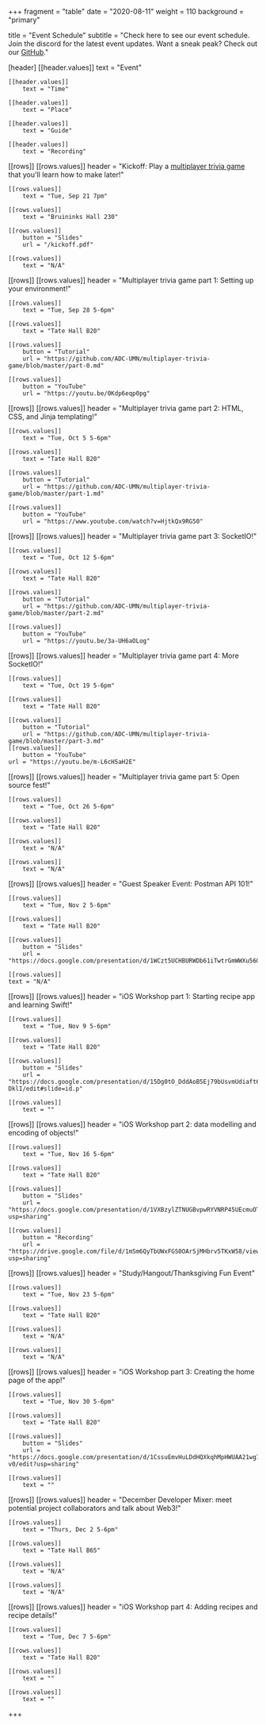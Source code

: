 +++
fragment = "table"
date = "2020-08-11"
weight = 110
background = "primary"

title = "Event Schedule"
subtitle = "Check here to see our event schedule. Join the discord for the latest event updates. Want a sneak peak? Check out our [GitHub](https://github.com/ADC-UMN)."

[header]
    [[header.values]]
        text = "Event"

    [[header.values]]
        text = "Time"

    [[header.values]]
        text = "Place"

    [[header.values]]
        text = "Guide"

    [[header.values]]
        text = "Recording"

[[rows]]
    [[rows.values]]
        header = "Kickoff: Play a [multiplayer trivia game](https://z.umn.edu/adcgame) that you'll learn how to make later!"

    [[rows.values]]
    	text = "Tue, Sep 21 7pm"    

    [[rows.values]]
        text = "Bruininks Hall 230"
    
    [[rows.values]]
        button = "Slides"
        url = "/kickoff.pdf"
    
    [[rows.values]]
        text = "N/A"

[[rows]]
    [[rows.values]]
        header = "Multiplayer trivia game part 1: Setting up your environment!"

    [[rows.values]]
    	text = "Tue, Sep 28 5-6pm"    

    [[rows.values]]
        text = "Tate Hall B20"

    [[rows.values]]
        button = "Tutorial"
        url = "https://github.com/ADC-UMN/multiplayer-trivia-game/blob/master/part-0.md"

    [[rows.values]]
        button = "YouTube"
        url = "https://youtu.be/0Kdp6eqp0pg"

[[rows]]
    [[rows.values]]
        header = "Multiplayer trivia game part 2: HTML, CSS, and Jinja templating!"

    [[rows.values]]
    	text = "Tue, Oct 5 5-6pm"

    [[rows.values]]
        text = "Tate Hall B20"
    
    [[rows.values]]
        button = "Tutorial"
        url = "https://github.com/ADC-UMN/multiplayer-trivia-game/blob/master/part-1.md"

    [[rows.values]]
        button = "YouTube"
        url = "https://www.youtube.com/watch?v=HjtkQx9RG50"

[[rows]]
    [[rows.values]]
        header = "Multiplayer trivia game part 3: SocketIO!"

    [[rows.values]]
    	text = "Tue, Oct 12 5-6pm"    
    
    [[rows.values]]
        text = "Tate Hall B20"

    [[rows.values]]
        button = "Tutorial"
        url = "https://github.com/ADC-UMN/multiplayer-trivia-game/blob/master/part-2.md"

    [[rows.values]]
        button = "YouTube"
        url = "https://youtu.be/3a-UH6aOLog"

[[rows]]
    [[rows.values]]
        header = "Multiplayer trivia game part 4: More SocketIO!"

    [[rows.values]]
    	text = "Tue, Oct 19 5-6pm"

    [[rows.values]]
        text = "Tate Hall B20"
    
    [[rows.values]]
        button = "Tutorial"
        url = "https://github.com/ADC-UMN/multiplayer-trivia-game/blob/master/part-3.md"
    [[rows.values]]
        button = "YouTube"
	url = "https://youtu.be/m-L6cH5aH2E"

[[rows]]
    [[rows.values]]
        header = "Multiplayer trivia game part 5: Open source fest!"

    [[rows.values]]
    	text = "Tue, Oct 26 5-6pm"    

    [[rows.values]]
        text = "Tate Hall B20"

    [[rows.values]]
        text = "N/A"
    
    [[rows.values]]
        text = "N/A"

[[rows]]
    [[rows.values]]
	header = "Guest Speaker Event: Postman API 101!"

    [[rows.values]]
	    text = "Tue, Nov 2 5-6pm"

    [[rows.values]]
	    text = "Tate Hall B20"

    [[rows.values]]
        button = "Slides"
        url = "https://docs.google.com/presentation/d/1WCzt5UCHBURWDb61iTwtrGmWWXu56Gf3MllJe95TP4s/edit#slide=id.gb2349a47d9_2_103"

    [[rows.values]]
	text = "N/A"

[[rows]]
    [[rows.values]]
        header = "iOS Workshop part 1: Starting recipe app and learning Swift!"

    [[rows.values]]
    	text = "Tue, Nov 9 5-6pm"    

    [[rows.values]]
        text = "Tate Hall B20"

    [[rows.values]]
        button = "Slides"
        url = "https://docs.google.com/presentation/d/15Dg0tO_DddAoB5Ej79bUsvmUdiaft6ph4InGxW-DklI/edit#slide=id.p"
    
    [[rows.values]]
        text = ""
[[rows]]
    [[rows.values]]
        header = "iOS Workshop part 2: data modelling and encoding of objects!"

    [[rows.values]]
    	text = "Tue, Nov 16 5-6pm"    

    [[rows.values]]
        text = "Tate Hall B20"

    [[rows.values]]
        button = "Slides"
        url = "https://docs.google.com/presentation/d/1VXBzylZTNUGBvpwRYVNRP45UEcmuOTj5BA6ZirHPMc4/edit?usp=sharing"
    
    [[rows.values]]
        button = "Recording"
        url = "https://drive.google.com/file/d/1mSm6QyTbUWxFGS0OArSjMHbrv5TKxW58/view?usp=sharing"

[[rows]]
    [[rows.values]]
        header = "Study/Hangout/Thanksgiving Fun Event"

    [[rows.values]]
    	text = "Tue, Nov 23 5-6pm"    

    [[rows.values]]
        text = "Tate Hall B20"

    [[rows.values]]
        text = "N/A"
    
    [[rows.values]]
        text = "N/A"
[[rows]]
    [[rows.values]]
        header = "iOS Workshop part 3: Creating the home page of the app!"

    [[rows.values]]
    	text = "Tue, Nov 30 5-6pm"    

    [[rows.values]]
        text = "Tate Hall B20"

    [[rows.values]]
        button = "Slides"
        url = "https://docs.google.com/presentation/d/1CssuEmvHuLDdHQXkqhMpHWUAA21wg7mjkXbPEkFy-v0/edit?usp=sharing"
    
    [[rows.values]]
        text = ""
[[rows]]
    [[rows.values]]
        header = "December Developer Mixer: meet potential project collaborators and talk about Web3!"

    [[rows.values]]
        text = "Thurs, Dec 2 5-6pm"

    [[rows.values]]
        text = "Tate Hall B65"

    [[rows.values]]
        text = "N/A"

    [[rows.values]]
        text = "N/A"

[[rows]]
    [[rows.values]]
        header = "iOS Workshop part 4: Adding recipes and recipe details!"

    [[rows.values]]
    	text = "Tue, Dec 7 5-6pm"    

    [[rows.values]]
        text = "Tate Hall B20"

    [[rows.values]]
        text = ""
    
    [[rows.values]]
        text = ""
+++
